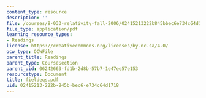 ```yaml
---
content_type: resource
description: ''
file: /courses/8-033-relativity-fall-2006/02415213222b845bbec6e734c64d1718_fieldeqs.pdf
file_type: application/pdf
learning_resource_types:
- Readings
license: https://creativecommons.org/licenses/by-nc-sa/4.0/
ocw_type: OCWFile
parent_title: Readings
parent_type: CourseSection
parent_uid: 06242663-fd1b-2d8b-57b7-1e47ee57e153
resourcetype: Document
title: fieldeqs.pdf
uid: 02415213-222b-845b-bec6-e734c64d1718
---
```

